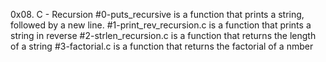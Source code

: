 0x08. C - Recursion
#0-puts_recursive is a function that prints a string, followed by a new line.
#1-print_rev_recursion.c is a function that prints a string in reverse
#2-strlen_recursion.c is a function that returns the length of a string
#3-factorial.c is a function that returns the factorial of a nmber
